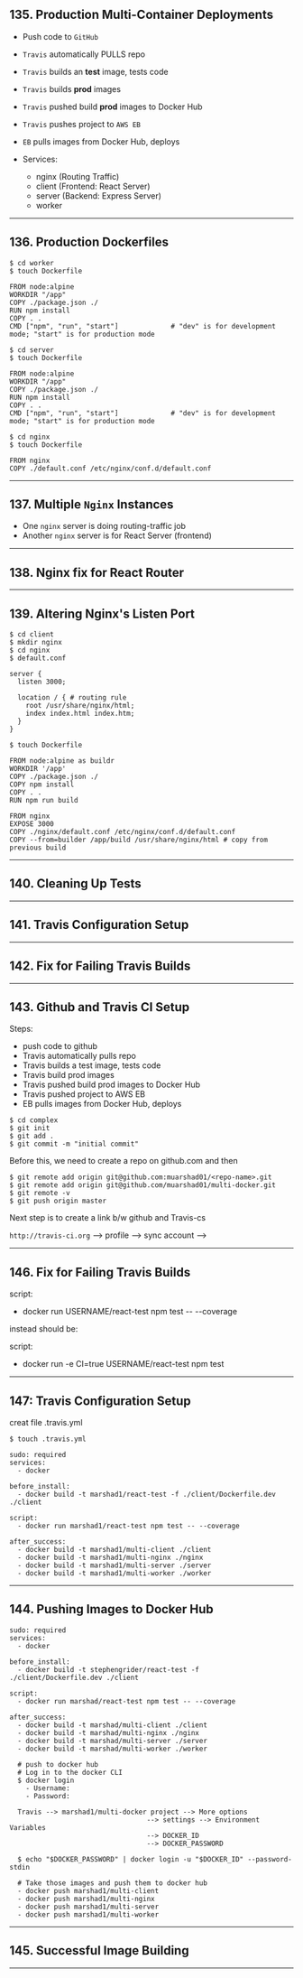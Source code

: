 ## 135. Production Multi-Container Deployments

* Push code to `GitHub`
* `Travis` automatically PULLS repo
* `Travis` builds an **test** image, tests code
* `Travis` builds **prod** images
* `Travis` pushed build **prod** images to Docker Hub
* `Travis` pushes project to `AWS EB`
* `EB` pulls images from Docker Hub, deploys

* Services:
  - nginx (Routing Traffic)
  - client (Frontend: React Server)
  - server (Backend: Express Server)
  - worker

***

## 136. Production Dockerfiles

```
$ cd worker
$ touch Dockerfile
```

```
FROM node:alpine
WORKDIR "/app"
COPY ./package.json ./
RUN npm install
COPY . .
CMD ["npm", "run", "start"]             # "dev" is for development mode; "start" is for production mode
```

```
$ cd server
$ touch Dockerfile
```

```
FROM node:alpine
WORKDIR "/app"
COPY ./package.json ./
RUN npm install
COPY . .
CMD ["npm", "run", "start"]             # "dev" is for development mode; "start" is for production mode
```

```
$ cd nginx
$ touch Dockerfile
```

```
FROM nginx
COPY ./default.conf /etc/nginx/conf.d/default.conf
```

***

## 137. Multiple `Nginx` Instances

* One `nginx` server is doing routing-traffic job
* Another `nginx` server is for React Server (frontend)

***

## 138. Nginx fix for React Router

***

## 139. Altering Nginx's Listen Port

```
$ cd client
$ mkdir nginx
$ cd nginx
$ default.conf
```

```
server {
  listen 3000;

  location / { # routing rule
    root /usr/share/nginx/html;
    index index.html index.htm;
  }
}
```

```
$ touch Dockerfile
```

```
FROM node:alpine as buildr
WORKDIR '/app'
COPY ./package.json ./
COPY npm install
COPY . . 
RUN npm run build

FROM nginx
EXPOSE 3000
COPY ./nginx/default.conf /etc/nginx/conf.d/default.conf
COPY --from=builder /app/build /usr/share/nginx/html # copy from previous build
```

***

## 140. Cleaning Up Tests

***

## 141. Travis Configuration Setup

***

## 142. Fix for Failing Travis Builds

***

## 143. Github and Travis CI Setup

Steps:
  - push code to github
  - Travis automatically pulls repo
  - Travis builds a test image, tests code
  - Travis build prod images
  - Travis pushed build prod images to Docker Hub
  - Travis pushed project to AWS EB
  - EB pulls images from Docker Hub, deploys

```
$ cd complex
$ git init
$ git add .
$ git commit -m "initial commit"
```

Before this, we need to create a repo on github.com and then

```
$ git remote add origin git@github.com:muarshad01/<repo-name>.git
$ git remote add origin git@github.com/muarshad01/multi-docker.git
$ git remote -v 
$ git push origin master
```

Next step is to create a link b/w github and Travis-cs

`http://travis-ci.org` --> profile --> sync account --> 

***

## 146. Fix for Failing Travis Builds

script:
  - docker run USERNAME/react-test npm test -- --coverage

instead should be:

script:
  - docker run -e CI=true USERNAME/react-test npm test

***

## 147: Travis Configuration Setup

creat file .travis.yml

```
$ touch .travis.yml
```

```
sudo: required
services:
  - docker

before_install:
  - docker build -t marshad1/react-test -f ./client/Dockerfile.dev ./client

script:
  - docker run marshad1/react-test npm test -- --coverage

after_success:
  - docker build -t marshad1/multi-client ./client
  - docker build -t marshad1/multi-nginx ./nginx
  - docker build -t marshad1/multi-server ./server
  - docker build -t marshad1/multi-worker ./worker
```

***

## 144. Pushing Images to Docker Hub

```
sudo: required
services:
  - docker

before_install:
  - docker build -t stephengrider/react-test -f ./client/Dockerfile.dev ./client

script:
  - docker run marshad/react-test npm test -- --coverage

after_success:
  - docker build -t marshad/multi-client ./client
  - docker build -t marshad/multi-nginx ./nginx
  - docker build -t marshad/multi-server ./server
  - docker build -t marshad/multi-worker ./worker
  
  # push to docker hub
  # Log in to the docker CLI
  $ docker login
    - Username:
    - Password:

  Travis --> marshad1/multi-docker project --> More options
                                  --> settings --> Environment Variables
                                  --> DOCKER_ID
                                  --> DOCKER_PASSWORD

  $ echo "$DOCKER_PASSWORD" | docker login -u "$DOCKER_ID" --password-stdin

  # Take those images and push them to docker hub
  - docker push marshad1/multi-client
  - docker push marshad1/multi-nginx
  - docker push marshad1/multi-server
  - docker push marshad1/multi-worker
```

***

## 145. Successful Image Building

***
